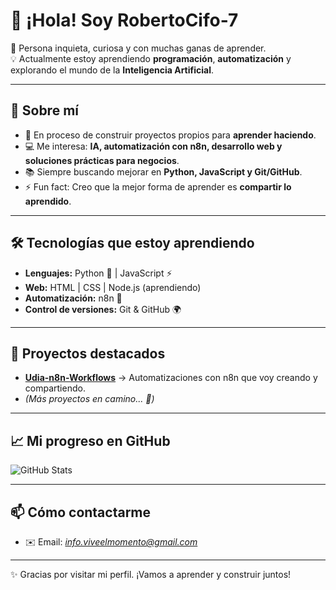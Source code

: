 # 👋 ¡Hola! Soy RobertoCifo-7

🚀 Persona inquieta, curiosa y con muchas ganas de aprender.  
💡 Actualmente estoy aprendiendo **programación**, **automatización** y explorando el mundo de la **Inteligencia Artificial**.  

---

## 🌱 Sobre mí
- 🔭 En proceso de construir proyectos propios para **aprender haciendo**.
- 💻 Me interesa: **IA, automatización con n8n, desarrollo web y soluciones prácticas para negocios**.
- 📚 Siempre buscando mejorar en **Python, JavaScript y Git/GitHub**.
- ⚡ Fun fact: Creo que la mejor forma de aprender es **compartir lo aprendido**.

---

## 🛠️ Tecnologías que estoy aprendiendo
- **Lenguajes:** Python 🐍 | JavaScript ⚡  
- **Web:** HTML | CSS | Node.js (aprendiendo)  
- **Automatización:** n8n 🤖  
- **Control de versiones:** Git & GitHub 🌍  

---

## 📂 Proyectos destacados
- [**Udia-n8n-Workflows**](https://github.com/RobertoCifo-7/Udia-n8n-Workflows) → Automatizaciones con n8n que voy creando y compartiendo.  
- *(Más proyectos en camino... 🚧)*

---

## 📈 Mi progreso en GitHub
![GitHub Stats](https://github-readme-stats.vercel.app/api?username=RobertoCifo-7&show_icons=true&theme=tokyonight)

---

## 📫 Cómo contactarme
- ✉️ Email: *info.viveelmomento@gmail.com*  
 
---

✨ Gracias por visitar mi perfil. ¡Vamos a aprender y construir juntos!
